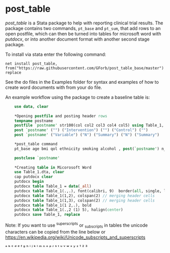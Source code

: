 ﻿# post_table
*post_table* is a Stata package to help with reporting clinical trial results. The package contains two commands, `pt_base` and `pt_sum`, that add rows to an open postfile, which can then be turned into tables for microsoft word with _putdocx_, or into another document format with another second stage package.

To install via stata enter the following command:

`net install post_table, from("https://raw.githubusercontent.com/GForb/post_table_base/master") replace`

See the do files in the Examples folder for syntax and examples of how to create word documents with from your do file.

An example workflow using the package to create a baseline table is:

````stata
	use data, clear
	
	*Opening postfile and posting header rows
	tempname postname
	postfile `postname' str100(col col2 col3 col4 col5) using Table_1, replace
	post `postname' ("") ("Intervention") ("") ("Control") ("")
	post `postname' ("Variable") ("N") ("Summary") ("N") ("Summary")

	*post_table command
	pt_base age bmi qol ethnicity smoking alcohol , post(`postname') n_analysis(cols) over(treat) su_label(append) order(group_treat)

	postclose `postname'
	
	*Creating table in Micorosoft Word
	use Table_1.dta, clear
	cap putdocx clear
	putdocx begin
	putdocx table Table_1 = data(_all)
	putdocx table Table_1(.,.), font(calibri, 9)  border(all, single, lightgray, 0.5pt)
	putdocx table Table_1(1,2), colspan(2) // merging header cells 
	putdocx table Table_1(1,3), colspan(2) // merging header cells
	putdocx table Table_1(1 2,.), bold
	putdocx table Table_1(.,2 (1) 5), halign(center)
	putdocx save Table_1, replace
````

Note: If you want to use <sup>superscripts</sup> or <sub>subscripts</sub> in tables the unicode characters can be copied from the line below or https://en.wikipedia.org/wiki/Unicode_subscripts_and_superscripts

ᵃ ᵇ ᶜ ᵈ	ᵉ ᶠ ᵍ ʰ ⁱ ʲ ᵏ ˡ ᵐ ⁿ ᵒ ᵖ ʳ ˢ ᵗ ᵘ	ᵛ ʷ ˣ ʸ ᶻ  ¹ ² ³
